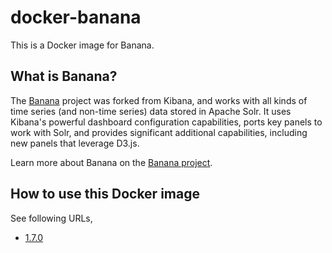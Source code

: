 # docker-banana

This is a Docker image for Banana.

## What is Banana?

The [Banana](https://github.com/lucidworks/banana) project was forked from Kibana, and works with all kinds of time series (and non-time series) data stored in Apache Solr. It uses Kibana's powerful dashboard configuration capabilities, ports key panels to work with Solr, and provides significant additional capabilities, including new panels that leverage D3.js.

Learn more about Banana on the [Banana project](https://github.com/lucidworks/banana).

## How to use this Docker image

See following URLs, 

- [1.7.0](https://github.com/aadel/docker-banana/blob/master/1.7.0/README.md)
